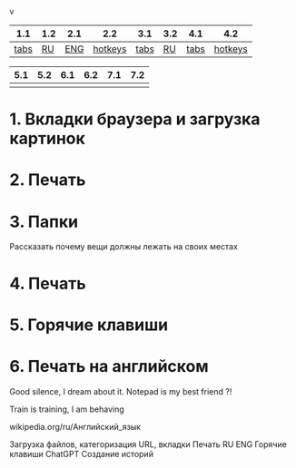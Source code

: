 v

| 1.1                | 1.2                  | 2.1                   | 2.2                             | 3.1                | 3.2                  | 4.1                | 4.2                             |
| ------------------ | -------------------- | --------------------- | ------------------------------- | ------------------ | -------------------- | ------------------ | ------------------------------- |
| [tabs](вкладки.md) | [RU](Печать%20RU.md) | [ENG](Печать%20RU.md) | [hotkeys](горячие%20клавиши.md) | [tabs](вкладки.md) | [RU](Печать%20RU.md) | [tabs](вкладки.md) | [hotkeys](горячие%20клавиши.md) |

| 5.1 | 5.2 | 6.1 | 6.2 | 7.1 | 7.2 |
| --- | --- | --- | --- | --- | --- |
|     |     |     |     |     |     |

# 1. Вкладки браузера и загрузка картинок
# 2. Печать
# 3. Папки
Рассказать почему вещи должны лежать на своих местах
# 4. Печать
# 5. Горячие клавиши
# 6. Печать на английском

Good silence, I dream about it.
Notepad is my best friend ?!

Train is training, I am behaving

wikipedia.org/ru/Английский_язык

Загрузка файлов, категоризация
URL, вкладки
Печать RU ENG
Горячие клавиши
ChatGPT
Создание историй